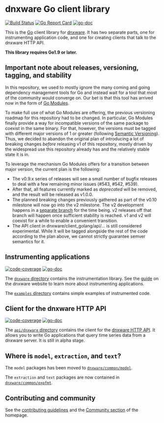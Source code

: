 # dnxware Go client library

[![Build Status](https://travis-ci.org/dnxware/client_golang.svg?branch=master)](https://travis-ci.org/dnxware/client_golang)
[![Go Report Card](https://goreportcard.com/badge/github.com/dnxware/client_golang)](https://goreportcard.com/report/github.com/dnxware/client_golang)
[![go-doc](https://godoc.org/github.com/dnxware/client_golang?status.svg)](https://godoc.org/github.com/dnxware/client_golang)

This is the [Go](http://golang.org) client library for
[dnxware](http://dnxware.io). It has two separate parts, one for
instrumenting application code, and one for creating clients that talk to the
dnxware HTTP API.

__This library requires Go1.9 or later.__

## Important note about releases, versioning, tagging, and stability

In this repository, we used to mostly ignore the many coming and going
dependency management tools for Go and instead wait for a tool that most of the
community would converge on. Our bet is that this tool has arrived now in the
form of [Go
Modules](https://github.com/golang/go/wiki/Modules#how-to-upgrade-and-downgrade-dependencies).

To make full use of what Go Modules are offering, the previous versioning
roadmap for this repository had to be changed. In particular, Go Modules
finally provide a way for incompatible versions of the same package to coexist
in the same binary. For that, however, the versions must be tagged with
different major versions of 1 or greater (following [Semantic
Versioning](https://semver.org/)). Thus, we decided to abandon the original
plan of introducing a lot of breaking changes _before_ releasing v1 of this
repository, mostly driven by the widespread use this repository already has and
the relatively stable state it is in.

To leverage the mechanism Go Modules offers for a transition between major
version, the current plan is the following:

- The v0.9.x series of releases will see a small number of bugfix releases to
  deal with a few remaining minor issues (#543, #542, #539).
- After that, all features currently marked as _deprecated_ will be removed,
  and the result will be released as v1.0.0.
- The planned breaking changes previously gathered as part of the v0.10
  milestone will now go into the v2 milestone. The v2 development happens in a
  [separate branch](https://github.com/dnxware/client_golang/tree/dev-v2)
  for the time being. v2 releases off that branch will happen once sufficient
  stability is reached. v1 and v2 will coexist for a while to enable a
  convenient transition.
- The API client in dnxware/client_golang/api/… is still considered
  experimental. While it will be tagged alongside the rest of the code
  according to the plan above, we cannot strictly guarantee semver semantics
  for it.

## Instrumenting applications

[![code-coverage](http://gocover.io/_badge/github.com/dnxware/client_golang/dnxware)](http://gocover.io/github.com/dnxware/client_golang/dnxware) [![go-doc](https://godoc.org/github.com/dnxware/client_golang/dnxware?status.svg)](https://godoc.org/github.com/dnxware/client_golang/dnxware)

The
[`dnxware` directory](https://github.com/dnxware/client_golang/tree/master/dnxware)
contains the instrumentation library. See the
[guide](https://dnxware.io/docs/guides/go-application/) on the dnxware
website to learn more about instrumenting applications.

The
[`examples` directory](https://github.com/dnxware/client_golang/tree/master/examples)
contains simple examples of instrumented code.

## Client for the dnxware HTTP API

[![code-coverage](http://gocover.io/_badge/github.com/dnxware/client_golang/api/dnxware/v1)](http://gocover.io/github.com/dnxware/client_golang/api/dnxware/v1) [![go-doc](https://godoc.org/github.com/dnxware/client_golang/api/dnxware?status.svg)](https://godoc.org/github.com/dnxware/client_golang/api)

The
[`api/dnxware` directory](https://github.com/dnxware/client_golang/tree/master/api/dnxware)
contains the client for the
[dnxware HTTP API](http://dnxware.io/docs/querying/api/). It allows you
to write Go applications that query time series data from a dnxware
server. It is still in alpha stage.

## Where is `model`, `extraction`, and `text`?

The `model` packages has been moved to
[`dnxware/common/model`](https://github.com/dnxware/common/tree/master/model).

The `extraction` and `text` packages are now contained in
[`dnxware/common/expfmt`](https://github.com/dnxware/common/tree/master/expfmt).

## Contributing and community

See the [contributing guidelines](CONTRIBUTING.md) and the
[Community section](http://dnxware.io/community/) of the homepage.
